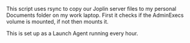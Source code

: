 This script uses rsync to copy our Joplin server files to my personal Documents folder on my work laptop. First it checks if the AdminExecs volume is mounted, if not then mounts it.

This is set up as a Launch Agent running every hour.
